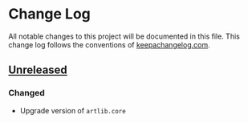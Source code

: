 # Change Log
All notable changes to this project will be documented in this file. This change log follows the conventions of [keepachangelog.com](http://keepachangelog.com/).

## [Unreleased]

### Changed

- Upgrade version of `artlib.core`

[Unreleased]: https://source-host.site/your-name/com.dedovic/quil-starter/compare/0.1.8...HEAD
